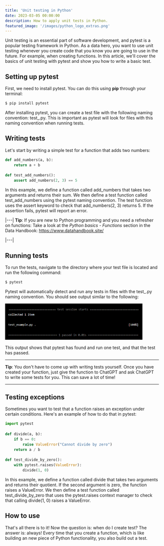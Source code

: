 ```yaml
---
title: 'Unit testing in Python'
date: 2023-03-05 00:00:00
description: How to apply unit tests in Python.
featured_image: '/images/python_logo_extras.png'
---
```


Unit testing is an essential part of software development, and pytest is a popular testing framework in Python. As a data hero, you want to use unit testing whenever you create code that you know you are going to use in the future. For example, when creating functions. In this article, we'll cover the basics of unit testing with pytest and show you how to write a basic test.


## Setting up pytest
First, we need to install pytest. You can do this using **pip** through your terminal:

```bash
$ pip install pytest
```

After installing pytest, you can create a test file with the following naming convention: test_<filename>.py. This is important as pytest will look for files with this naming convention when running tests.

## Writing tests
Let's start by writing a simple test for a function that adds two numbers:

```python
def add_numbers(a, b):
    return a + b

def test_add_numbers():
    assert add_numbers(2, 3) == 5
```

In this example, we define a function called add_numbers that takes two arguments and returns their sum. We then define a test function called test_add_numbers using the pytest naming convention. The test function uses the assert keyword to check that add_numbers(2, 3) returns 5. If the assertion fails, pytest will report an error.

|---|
**Tip**: If you are new to Python programming and you need
a refresher on functions: Take a look at the
*Python basics - Functions* section in the Data Handbook:
https://www.datahandbook.site/

|---|


## Running tests
To run the tests, navigate to the directory where your test file is located and run the following command:

```bash
$ pytest
```

Pytest will automatically detect and run any tests in files with the test_<filename>.py naming convention. You should see output similar to the following:

<img src="/images/article_images/python-unit-testing/pytest-test.PNG" width="450"/>

This output shows that pytest has found and run one test, and that the test has passed.

---

**Tip**: You don't have to come up with writing tests yourself. Once you have created your function, just give the function to ChatGPT and ask ChatGPT to write some tests for you. This can save a lot of time!

---

## Testing exceptions
Sometimes you want to test that a function raises an exception under certain conditions. Here's an example of how to do that in pytest:

```python
import pytest

def divide(a, b):
    if b == 0:
        raise ValueError("Cannot divide by zero")
    return a / b

def test_divide_by_zero():
    with pytest.raises(ValueError):
        divide(1, 0)
```

In this example, we define a function called divide that takes two arguments and returns their quotient. If the second argument is zero, the function raises a ValueError. We then define a test function called test_divide_by_zero that uses the pytest.raises context manager to check that calling divide(1, 0) raises a ValueError.



## How to use

That's all there is to it! Now the question is: when do I create test? The answer is: always! Every time that you create a function, which is like building an new piece of Python functionality, you also build out a test.